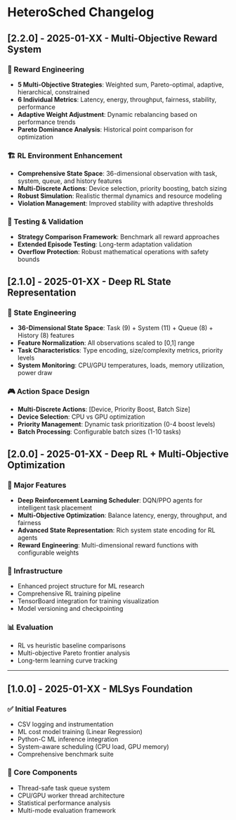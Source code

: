 # HeteroSched Changelog

## [2.2.0] - 2025-01-XX - Multi-Objective Reward System

### 🎯 Reward Engineering
- **5 Multi-Objective Strategies**: Weighted sum, Pareto-optimal, adaptive, hierarchical, constrained
- **6 Individual Metrics**: Latency, energy, throughput, fairness, stability, performance
- **Adaptive Weight Adjustment**: Dynamic rebalancing based on performance trends
- **Pareto Dominance Analysis**: Historical point comparison for optimization

### 🏗️ RL Environment Enhancement
- **Comprehensive State Space**: 36-dimensional observation with task, system, queue, and history features
- **Multi-Discrete Actions**: Device selection, priority boosting, batch sizing
- **Robust Simulation**: Realistic thermal dynamics and resource modeling
- **Violation Management**: Improved stability with adaptive thresholds

### 🧪 Testing & Validation
- **Strategy Comparison Framework**: Benchmark all reward approaches
- **Extended Episode Testing**: Long-term adaptation validation
- **Overflow Protection**: Robust mathematical operations with safety bounds

## [2.1.0] - 2025-01-XX - Deep RL State Representation

### 🧠 State Engineering
- **36-Dimensional State Space**: Task (9) + System (11) + Queue (8) + History (8) features
- **Feature Normalization**: All observations scaled to [0,1] range
- **Task Characteristics**: Type encoding, size/complexity metrics, priority levels
- **System Monitoring**: CPU/GPU temperatures, loads, memory utilization, power draw

### 🎮 Action Space Design  
- **Multi-Discrete Actions**: [Device, Priority Boost, Batch Size]
- **Device Selection**: CPU vs GPU optimization
- **Priority Management**: Dynamic task prioritization (0-4 boost levels)
- **Batch Processing**: Configurable batch sizes (1-10 tasks)

## [2.0.0] - 2025-01-XX - Deep RL + Multi-Objective Optimization

### 🚀 Major Features
- **Deep Reinforcement Learning Scheduler**: DQN/PPO agents for intelligent task placement
- **Multi-Objective Optimization**: Balance latency, energy, throughput, and fairness
- **Advanced State Representation**: Rich system state encoding for RL agents
- **Reward Engineering**: Multi-dimensional reward functions with configurable weights

### 🔧 Infrastructure
- Enhanced project structure for ML research
- Comprehensive RL training pipeline
- TensorBoard integration for training visualization
- Model versioning and checkpointing

### 📊 Evaluation
- RL vs heuristic baseline comparisons
- Multi-objective Pareto frontier analysis
- Long-term learning curve tracking

---

## [1.0.0] - 2025-01-XX - MLSys Foundation

### ✅ Initial Features
- CSV logging and instrumentation
- ML cost model training (Linear Regression)
- Python-C ML inference integration
- System-aware scheduling (CPU load, GPU memory)
- Comprehensive benchmark suite

### 📁 Core Components
- Thread-safe task queue system
- CPU/GPU worker thread architecture
- Statistical performance analysis
- Multi-mode evaluation framework